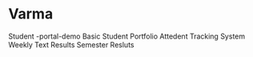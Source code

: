 # Varma
Student -portal-demo
Basic Student Portfolio
Attedent Tracking System
Weekly Text Results
Semester Resluts
